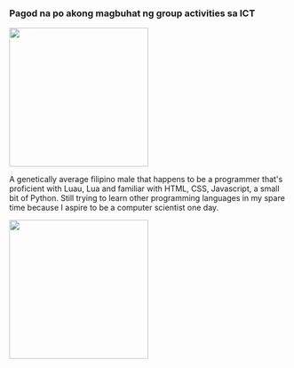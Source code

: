 ### Pagod na po akong magbuhat ng group activities sa ICT 
<img src="https://media.tenor.com/kIwODyCeXggAAAAC/walter-white-dancing.gif" width="250"/>

A genetically average filipino male that happens to be a programmer that's proficient with Luau, Lua and familiar with HTML, CSS, Javascript, a small bit of Python. Still trying to learn other programming languages in my spare time because I aspire to be a computer scientist one day.

<img src="https://user-images.githubusercontent.com/106592601/194705912-449d3216-d16e-4a64-980f-66b2f4b0387f.gif" width="250"/>
